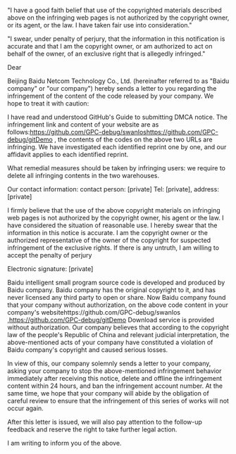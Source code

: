 "I have a good faith belief that use of the copyrighted materials described above on the infringing web pages is not authorized by the copyright owner, or its agent, or the law. I have taken fair use into consideration."

"I swear, under penalty of perjury, that the information in this notification is accurate and that I am the copyright owner, or am authorized to act on behalf of the owner, of an exclusive right that is allegedly infringed."


Dear

Beijing Baidu Netcom Technology Co., Ltd. (hereinafter referred to as "Baidu company" or "our company") hereby sends a letter to you regarding the infringement of the content of the code released by your company. We hope to treat it with caution:


I have read and understood GitHub's Guide to submitting DMCA notice. The infringement link and content of your website are as follows:https://github.com/GPC-debug/swanIoshttps://github.com/GPC-debug/gitDemo , the contents of the codes on the above two URLs are infringing. We have investigated each identified reprint one by one, and our affidavit applies to each identified reprint.
 

What remedial measures should be taken by infringing users: we require to delete all infringing contents in the two warehouses.

Our contact information: contact person: [private] Tel: [private], address: [private]

I firmly believe that the use of the above copyright materials on infringing web pages is not authorized by the copyright owner, his agent or the law. I have considered the situation of reasonable use. I hereby swear that the information in this notice is accurate. I am the copyright owner or the authorized representative of the owner of the copyright for suspected infringement of the exclusive rights. If there is any untruth, I am willing to accept the penalty of perjury

Electronic signature: [private]

Baidu intelligent small program source code is developed and produced by Baidu company. Baidu company has the original copyright to it, and has never licensed any third party to open or share. Now Baidu company found that your company without authorization, on the above code content in your company's websitehttps://github.com/GPC-debug/swanIos ,https://github.com/GPC-debug/gitDemo Download service is provided without authorization. Our company believes that according to the copyright law of the people's Republic of China and relevant judicial interpretation, the above-mentioned acts of your company have constituted a violation of Baidu company's copyright and caused serious losses.

In view of this, our company solemnly sends a letter to your company, asking your company to stop the above-mentioned infringement behavior immediately after receiving this notice, delete and offline the infringement content within 24 hours, and ban the infringement account number. At the same time, we hope that your company will abide by the obligation of careful review to ensure that the infringement of this series of works will not occur again.


After this letter is issued, we will also pay attention to the follow-up feedback and reserve the right to take further legal action.

I am writing to inform you of the above.
